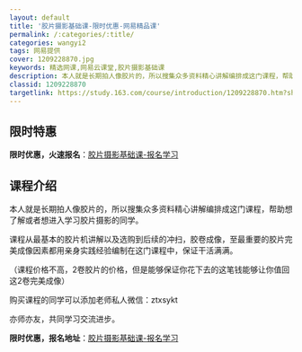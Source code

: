 ```yaml
---
layout: default
title: '胶片摄影基础课-限时优惠-网易精品课'
permalink: /:categories/:title/
categories: wangyi2
tags: 网易提供
cover: 1209228870.jpg
keywords: 精选网课,网易云课堂,胶片摄影基础课
description: 本人就是长期拍人像胶片的，所以搜集众多资料精心讲解编排成这门课程，帮助想了解或者想进入学习胶片摄影的同学。课程从最基本的
classid: 1209228870
targetlink: https://study.163.com/course/introduction/1209228870.htm?share=1&shareId=1025206652&utm_campaign=share&utm_medium=iphoneShare&utm_source=&utm_u=1025206652
---
```


## 限时特惠

**限时优惠，火速报名**：[胶片摄影基础课-报名学习](https://study.163.com/course/introduction/1209228870.htm?share=1&shareId=1025206652&utm_campaign=share&utm_medium=iphoneShare&utm_source=&utm_u=1025206652)

## 课程介绍

本人就是长期拍人像胶片的，所以搜集众多资料精心讲解编排成这门课程，帮助想了解或者想进入学习胶片摄影的同学。



课程从最基本的胶片机讲解以及选购到后续的冲扫，胶卷成像，至最重要的胶片完美成像因素都用亲身实践经验编制在这门课程中，保证干活满满。



（课程价格不高，2卷胶片的价格，但是能够保证你花下去的这笔钱能够让你值回这2卷完美成像）



购买课程的同学可以添加老师私人微信：ztxsykt

亦师亦友，共同学习交流进步。

**限时优惠，报名地址**：[胶片摄影基础课-报名学习](https://study.163.com/course/introduction/1209228870.htm?share=1&shareId=1025206652&utm_campaign=share&utm_medium=iphoneShare&utm_source=&utm_u=1025206652)

